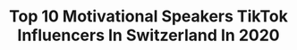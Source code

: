 ---
title: Top 10 Motivational Speakers TikTok Influencers In Switzerland In 2020
description: >-
  Find top motivational speakers TikTok influencers in Switzerland in 2020. Most popular hashtags: #motivation #dance #duet #sneakers.
platform: TikTok
profiles:
  - username: "_.leonardo.15"
    fullname: >-
      Leonardo isn’t viral
    location: "Switzerland"
    followers: 4650
    engagement: 754
    commentsToLikes: 0.097173
    id: cka601rdipcgk0i78qxuxercj
    verified: false
    hashtags: "#beetljuice, #trickshot, #lipsync, #twin"
  - username: "yanniicc.g"
    fullname: >-
      ♛ yannic ♛
    location: "Switzerland"
    followers: 2408
    engagement: 1635
    commentsToLikes: 0.023150
    id: ck9804dma65v00j78xswye52c
    verified: false
    hashtags: "#bestfriend, #scary, #capita, #hornchallenge"
  - username: "neinicolee"
    fullname: >-
      nicole
    location: "Switzerland"
    followers: 16632
    engagement: 1259
    commentsToLikes: 0.013704
    id: ck9m10egecvpo0j78t4bmgh68
    verified: false
    hashtags: "#couple, #n00ds, #painting, #customshoes"
  - username: "yannclu"
    fullname: >-
      Yannclu
    location: "Switzerland"
    followers: 2071
    engagement: 449
    commentsToLikes: 0.028079
    id: ck8qgbyxi08tz0j78n8wulwzb
    verified: false
    hashtags: "#inspiration, #drawchallenge, #cars, #juventus"
  - username: "stefanmkunz"
    fullname: >-
      Stefan Kunz
    location: "Switzerland"
    followers: 65472
    engagement: 1114
    commentsToLikes: 0.005223
    id: ck9eix5xjzm3f0j78rofz7wgn
    verified: false
    hashtags: "#tiktokfamous, #jbyummy, #sneakerhead, #supalonely"
  - username: "_ianf"
    fullname: >-
      _Ianf
    location: "Switzerland"
    followers: 2400
    engagement: 436
    commentsToLikes: 0.023073
    id: ckamvqfdv4vxt0i781j3osito
    verified: false
    hashtags: "#mirror, #cups, #rubbing, #screaming"
  - username: "madamlekschweiz"
    fullname: >-
      Madam Lek Schweiz
    location: "Switzerland"
    followers: 22066
    engagement: 931
    commentsToLikes: 0.062431
    id: ck9fm3p3br7ln0j78rwhuk9j9
    verified: false
    hashtags: "#papayasalat, #chips, #maske, #tanzen"
  - username: "rakeseder.rahel"
    fullname: >-
      ~Rahel🏹💗
    location: "Switzerland"
    followers: 8207
    engagement: 2208
    commentsToLikes: 0.014421
    id: ck9tve5dsq5rq0j782hmsau6t
    verified: false
    hashtags: "#summer2019, #summer, #bestfriend, #pircing"
  - username: "ifrc"
    fullname: >-
      We are humanitarians
    location: "Switzerland"
    followers: 1464980
    engagement: 342
    commentsToLikes: 0.015289
    id: ck83yr0xduxpj0j78j7ft0l4l
    verified: true
    hashtags: "#croatia, #malawi, #signlanguage, #dog"
  - username: "t_ronimo"
    fullname: >-
      T_ronimo
    location: "Switzerland"
    followers: 26762
    engagement: 1082
    commentsToLikes: 0.024404
    id: cka5zf8ramf480i78277khuq4
    verified: false
    hashtags: "#motivation, #soccer, #danke, #zurich"
---